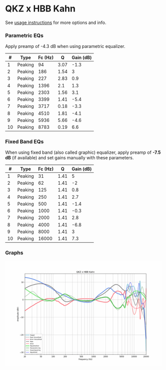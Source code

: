 # QKZ x HBB Kahn
See [usage instructions](https://github.com/jaakkopasanen/AutoEq#usage) for more options and info.

### Parametric EQs
Apply preamp of -4.3 dB when using parametric equalizer.

|   # | Type    |   Fc (Hz) |    Q |   Gain (dB) |
|-----|---------|-----------|------|-------------|
|   1 | Peaking |        94 | 3.07 |        -1.3 |
|   2 | Peaking |       186 | 1.54 |         3   |
|   3 | Peaking |       227 | 2.83 |         0.9 |
|   4 | Peaking |      1396 | 2.1  |         1.3 |
|   5 | Peaking |      2303 | 1.56 |         3.1 |
|   6 | Peaking |      3399 | 1.41 |        -5.4 |
|   7 | Peaking |      3717 | 0.18 |        -3.3 |
|   8 | Peaking |      4510 | 1.81 |        -4.1 |
|   9 | Peaking |      5936 | 5.66 |        -4.6 |
|  10 | Peaking |      8783 | 0.19 |         6.6 |

### Fixed Band EQs
When using fixed band (also called graphic) equalizer, apply preamp of **-7.5 dB** (if available) and set gains manually with these parameters.

|   # | Type    |   Fc (Hz) |    Q |   Gain (dB) |
|-----|---------|-----------|------|-------------|
|   1 | Peaking |        31 | 1.41 |         5   |
|   2 | Peaking |        62 | 1.41 |        -2   |
|   3 | Peaking |       125 | 1.41 |         0.8 |
|   4 | Peaking |       250 | 1.41 |         2.7 |
|   5 | Peaking |       500 | 1.41 |        -1.4 |
|   6 | Peaking |      1000 | 1.41 |        -0.3 |
|   7 | Peaking |      2000 | 1.41 |         2.8 |
|   8 | Peaking |      4000 | 1.41 |        -6.8 |
|   9 | Peaking |      8000 | 1.41 |         3   |
|  10 | Peaking |     16000 | 1.41 |         7.3 |

### Graphs
![](./QKZ%20x%20HBB%20Kahn.png)
